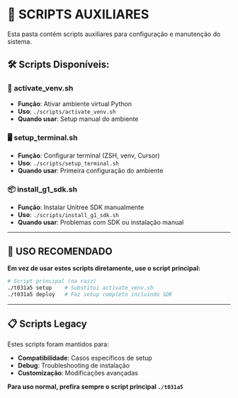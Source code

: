 # 📁 **SCRIPTS AUXILIARES**

Esta pasta contém scripts auxiliares para configuração e manutenção do sistema.

## 🛠️ **Scripts Disponíveis:**

### **🔧 activate_venv.sh**
- **Função**: Ativar ambiente virtual Python
- **Uso**: `./scripts/activate_venv.sh`
- **Quando usar**: Setup manual do ambiente

### **🖥️ setup_terminal.sh**  
- **Função**: Configurar terminal (ZSH, venv, Cursor)
- **Uso**: `./scripts/setup_terminal.sh`
- **Quando usar**: Primeira configuração do ambiente

### **📦 install_g1_sdk.sh**
- **Função**: Instalar Unitree SDK manualmente
- **Uso**: `./scripts/install_g1_sdk.sh`  
- **Quando usar**: Problemas com SDK ou instalação manual

---

## 🎯 **USO RECOMENDADO**

**Em vez de usar estes scripts diretamente, use o script principal:**

```bash
# Script principal (na raiz)
./t031a5 setup    # Substitui activate_venv.sh
./t031a5 deploy   # Faz setup completo incluindo SDK
```

---

## 📋 **Scripts Legacy**

Estes scripts foram mantidos para:
- **Compatibilidade**: Casos específicos de setup
- **Debug**: Troubleshooting de instalação  
- **Customização**: Modificações avançadas

**Para uso normal, prefira sempre o script principal `./t031a5`**
